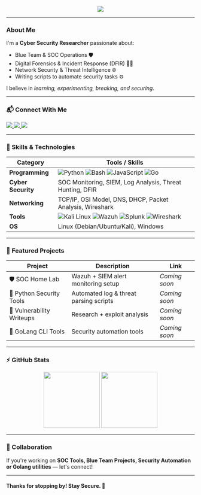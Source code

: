 <!-- Header -->
<p align="center">
  <img src="https://readme-typing-svg.herokuapp.com?font=Fira+Code&weight=600&size=26&pause=1000&color=00F7FF&center=true&vCenter=true&width=550&lines=Hello+There!+I'm+Anandha+Krishnan;Cyber+Security+Researcher;Python+%7C+Bash+%7C+JavaScript+%7C+GoLang;SOC+%7C+Networking+%7C+Blue+Team;Welcome+to+my+GitHub+Profile!">
</p>

---

###  About Me
I'm a **Cyber Security Researcher** passionate about:
- Blue Team & SOC Operations 🛡️
- Digital Forensics & Incident Response (DFIR) 🕵️‍♂️
- Network Security & Threat Intelligence 🌐
- Writing scripts to automate security tasks ⚙️

I believe in *learning, experimenting, breaking, and securing*.

---

### 📬 Connect With Me
<p align="left">

<a href="https://www.linkedin.com/in/YOUR-LINKEDIN" target="_blank">
<img src="https://img.shields.io/badge/LinkedIn-0077B5?style=for-the-badge&logo=linkedin&logoColor=white"/>
</a>

<a href="https://instagram.com/YOUR-INSTAGRAM" target="_blank">
<img src="https://img.shields.io/badge/Instagram-E4405F?style=for-the-badge&logo=instagram&logoColor=white"/>
</a>

<a href="mailto:YOURMAIL@example.com">
<img src="https://img.shields.io/badge/Email-D14836?style=for-the-badge&logo=gmail&logoColor=white"/>
</a>

</p>

---

### 🧠 Skills & Technologies

| Category | Tools / Skills |
|---------|----------------|
| **Programming** | ![Python](https://img.shields.io/badge/Python-FFD43B?style=for-the-badge&logo=python&logoColor=306998) ![Bash](https://img.shields.io/badge/Bash-121011?style=for-the-badge&logo=gnu-bash&logoColor=white) ![JavaScript](https://img.shields.io/badge/JavaScript-F7DF1E?style=for-the-badge&logo=javascript&logoColor=black) ![Go](https://img.shields.io/badge/Go-00ADD8?style=for-the-badge&logo=go&logoColor=white) |
| **Cyber Security** | SOC Monitoring, SIEM, Log Analysis, Threat Hunting, DFIR |
| **Networking** | TCP/IP, OSI Model, DNS, DHCP, Packet Analysis, Wireshark |
| **Tools** | ![Kali Linux](https://img.shields.io/badge/Kali-268BEE?style=for-the-badge&logo=kalilinux&logoColor=white) ![Wazuh](https://img.shields.io/badge/Wazuh-02569B?style=for-the-badge&logo=wazuh&logoColor=white) ![Splunk](https://img.shields.io/badge/Splunk-000000?style=for-the-badge&logo=splunk&logoColor=white) ![Wireshark](https://img.shields.io/badge/Wireshark-1679A7?style=for-the-badge&logo=Wireshark&logoColor=white) |
| **OS** | Linux (Debian/Ubuntu/Kali), Windows |

---

### 📌 Featured Projects

| Project | Description | Link |
|--------|-------------|------|
| 🛡️ SOC Home Lab | Wazuh + SIEM alert monitoring setup | *Coming soon* |
| 🐍 Python Security Tools | Automated log & threat parsing scripts | *Coming soon* |
| 🦂 Vulnerability Writeups | Research + exploit analysis | *Coming soon* |
| 🦫 GoLang CLI Tools | Security automation tools | *Coming soon* |

---

### ⚡ GitHub Stats
<p align="center">
<img src="https://github-readme-stats.vercel.app/api?username=YOUR_GITHUB_USERNAME&show_icons=true&theme=radical" height="150"/>
<img src="https://github-readme-stats.vercel.app/api/top-langs/?username=YOUR_GITHUB_USERNAME&layout=compact&theme=radical" height="150"/>
</p>

---

### 🤝 Collaboration
If you're working on **SOC Tools, Blue Team Projects, Security Automation or Golang utilities** — let's connect!

---

#### **Thanks for stopping by! Stay Secure.** 🔐
